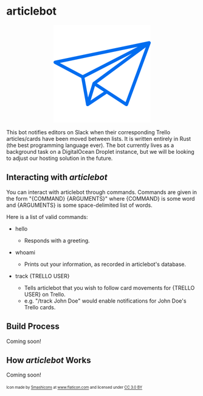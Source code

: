 # articlebot

<p align="center">
  <img src="https://github.com/TritonNews/articlebot/raw/master/icon.png"/>
</p>

This bot notifies editors on Slack when their corresponding Trello articles/cards have been moved between lists. It is written entirely in Rust (the best programming language ever). The bot currently lives as a background task on a DigitalOcean Droplet instance, but we will be looking to adjust our hosting solution in the future.

## Interacting with _articlebot_

You can interact with articlebot through commands. Commands are given in the form "{COMMAND} {ARGUMENTS}" where {COMMAND} is some word and {ARGUMENTS} is some space-delimited list of words.

Here is a list of valid commands:

* hello
  - Responds with a greeting.

* whoami
  - Prints out your information, as recorded in articlebot's database.

* track {TRELLO USER}
  - Tells articlebot that you wish to follow card movements for {TRELLO USER} on Trello.
  - e.g. "/track John Doe" would enable notifications for John Doe's Trello cards.

## Build Process

Coming soon!

## How _articlebot_ Works

Coming soon!

<sup><sub>Icon made by <a href="https://www.flaticon.com/authors/smashicons" title="Smashicons">Smashicons</a> at <a href="https://www.flaticon.com/" title="Flaticon">www.flaticon.com</a> and licensed under <a href="http://creativecommons.org/licenses/by/3.0/" title="Creative Commons BY 3.0" target="_blank">CC 3.0 BY</a></sub></sup>
